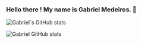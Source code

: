 ### Hello there ! My name is Gabriel Medeiros. 👋

![Gabriel´s GitHub stats](https://github-readme-stats.vercel.app/api?username=Gabriel638&show_icons=true&theme=merko)

![Gabriel GitHub stats](https://github-readme-stats.vercel.app/api?username=gabriel638&show_icons=true&theme=default)
